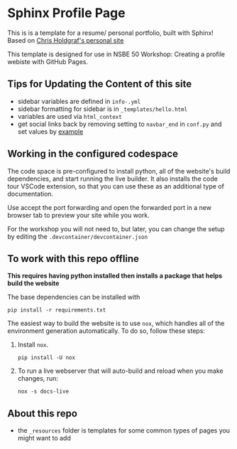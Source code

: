 # Sphinx Profile Page

This is is a template for a resume/ personal portfolio, built with Sphinx! Based on [Chris Holdgraf's personal site](https://github.com/choldgraf/choldgraf.github.io)

This template is designed for use in NSBE 50 Workshop: Creating a profile webiste with GitHub Pages. 


## Tips for Updating the Content of this site

- sidebar variables are defined in `info-.yml` 
- sidebar formatting for sidebar is in `_templates/hello.html` 
- variables are used via `html_context`
- get social links back by removing setting to `navbar_end` in `conf.py` and set values by [example](https://github.com/choldgraf/choldgraf.github.io/blob/main/conf.py#L41)

## Working in the configured codespace



The code space is pre-configured to install python, all of the website's build dependencies, and start running the live builder. 
It also installs the code tour VSCode extension, so that you can use these as an additional type of documentation. 

Use accept the port forwarding and open the forwarded port in a new browser tab to preview your site while you work. 

For the workshop you will not need to, but later, you can change the setup by editing the `.devcontainer/devcontainer.json`

## To work with this repo offline 

**This requires having python installed then installs a package that helps build the website**

The base dependencies can be installed with 
```
pip install -r requirements.txt
```

The easiest way to build the website is to use `nox`, which handles all of the environment generation automatically.
To do so, follow these steps:

1. Install `nox`.

   ```shell
   pip install -U nox
   ```
2. To run a live webserver that will auto-build and reload when you make changes, run:

   ```shell
   nox -s docs-live
   ```


<!-- 
Run `nox`

   ```shell
   nox -s docs
   ```

this should install a Sphinx environment and build the site, putting the output files in `_build/html`. -->
## About this repo

- the `_resources` folder is templates for some common types of pages you might want to add
